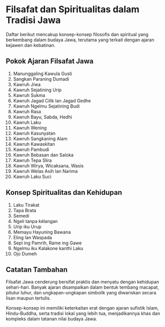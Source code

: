 # Filsafat dan Spiritualitas dalam Tradisi Jawa

Daftar berikut mencakup konsep-konsep filosofis dan spiritual yang berkembang dalam budaya Jawa, terutama yang terkait dengan ajaran kejawen dan kebatinan.

## Pokok Ajaran Filsafat Jawa

1. Manunggaling Kawula Gusti  
2. Sangkan Paraning Dumadi  
3. Kawruh Jiwa  
4. Kawruh Sejatining Urip  
5. Kawruh Sukma  
6. Kawruh Jagad Cilik lan Jagad Gedhe  
7. Kawruh Ngelmu Sejatining Budi  
8. Kawruh Rasa  
9. Kawruh Bayu, Sabda, Hedhi  
10. Kawruh Laku  
11. Kawruh Wening  
12. Kawruh Kasunyatan  
13. Kawruh Sangkaning Alam  
14. Kawruh Kawaskitan  
15. Kawruh Pambudi  
16. Kawruh Bebasan dan Saloka  
17. Kawruh Tepa Slira  
18. Kawruh Wirya, Wicaksana, Wasis  
19. Kawruh Welas Asih lan Narima  
20. Kawruh Laku Suci

## Konsep Spiritualitas dan Kehidupan

1. Laku Tirakat  
2. Tapa Brata  
3. Semedi  
4. Ngeli tanpa kélangan  
5. Urip iku Urup  
6. Memayu Hayuning Bawana  
7. Eling lan Waspada  
8. Sepi ing Pamrih, Rame ing Gawe  
9. Ngelmu iku Kalakone kanthi Laku  
10. Ojo Dumeh

## Catatan Tambahan

Filsafat Jawa cenderung bersifat praktis dan menyatu dengan kehidupan sehari-hari. Banyak ajaran disampaikan dalam bentuk tembang macapat, pitutur luhur, dan ungkapan-ungkapan simbolik yang diwariskan secara lisan maupun tertulis.

Konsep-konsep ini memiliki keterkaitan erat dengan ajaran sufistik Islam, Hindu-Buddha, serta tradisi lokal yang lebih tua, menjadikannya khas dan kompleks dalam tatanan nilai budaya Jawa.

